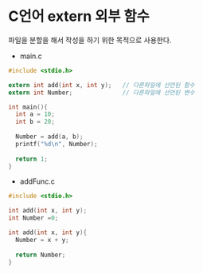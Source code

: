 # C언어 extern 외부 함수

파일을 분할을 해서 작성을 하기 위한 목적으로 사용한다.

- main.c
```c
#include <stdio.h>

extern int add(int x, int y);   // 다른파일에 선언된 함수
extern int Number;              // 다른파일에 선언된 변수

int main(){
  int a = 10;
  int b = 20;
  
  Number = add(a, b);
  printf("%d\n", Number);
  
  return 1;
}
```
- addFunc.c
```c
#include <stdio.h>

int add(int x, int y);
int Number =0;

int add(int x, int y){
  Number = x + y;
  
  return Number;
}
```
